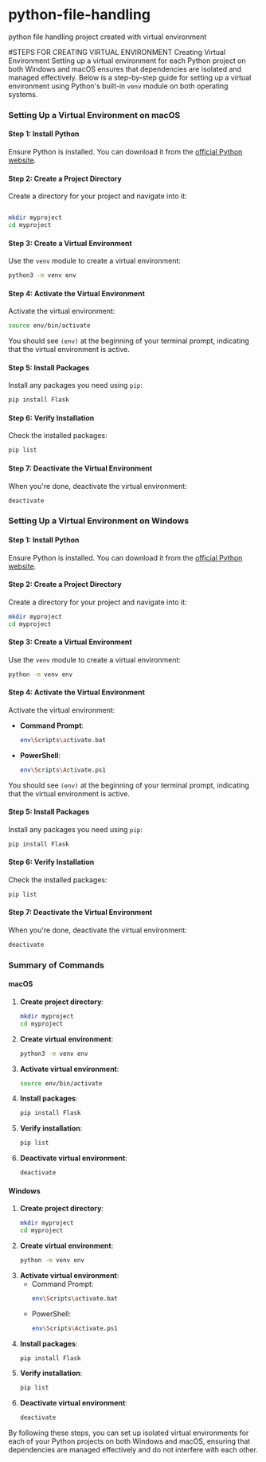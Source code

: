 # python-file-handling
 python file handling project created with virtual environment

 #STEPS FOR CREATING VIRTUAL ENVIRONMENT
         Creating Virtual Environment
Setting up a virtual environment for each Python project on both Windows and macOS ensures that dependencies are isolated and managed effectively. Below is a step-by-step guide for setting up a virtual environment using Python's built-in `venv` module on both operating systems.

### Setting Up a Virtual Environment on macOS

#### Step 1: Install Python
Ensure Python is installed. You can download it from the [official Python website](https://www.python.org/downloads/).

#### Step 2: Create a Project Directory
Create a directory for your project and navigate into it:
```sh

mkdir myproject
cd myproject
```

#### Step 3: Create a Virtual Environment
Use the `venv` module to create a virtual environment:
```sh
python3 -m venv env
```

#### Step 4: Activate the Virtual Environment
Activate the virtual environment:
```sh
source env/bin/activate
```

You should see `(env)` at the beginning of your terminal prompt, indicating that the virtual environment is active.

#### Step 5: Install Packages
Install any packages you need using `pip`:
```sh
pip install Flask
```

#### Step 6: Verify Installation
Check the installed packages:
```sh
pip list
```

#### Step 7: Deactivate the Virtual Environment
When you're done, deactivate the virtual environment:
```sh
deactivate
```

### Setting Up a Virtual Environment on Windows

#### Step 1: Install Python
Ensure Python is installed. You can download it from the [official Python website](https://www.python.org/downloads/).

#### Step 2: Create a Project Directory
Create a directory for your project and navigate into it:
```sh
mkdir myproject
cd myproject
```

#### Step 3: Create a Virtual Environment
Use the `venv` module to create a virtual environment:
```sh
python -m venv env
```

#### Step 4: Activate the Virtual Environment
Activate the virtual environment:
- **Command Prompt**:
  ```sh
  env\Scripts\activate.bat
  ```
- **PowerShell**:
  ```sh
  env\Scripts\Activate.ps1
  ```

You should see `(env)` at the beginning of your terminal prompt, indicating that the virtual environment is active.

#### Step 5: Install Packages
Install any packages you need using `pip`:
```sh
pip install Flask
```

#### Step 6: Verify Installation
Check the installed packages:
```sh
pip list
```

#### Step 7: Deactivate the Virtual Environment
When you're done, deactivate the virtual environment:
```sh
deactivate
```

### Summary of Commands

#### macOS
1. **Create project directory**:
   ```sh
   mkdir myproject
   cd myproject
   ```
2. **Create virtual environment**:
   ```sh
   python3 -m venv env
   ```
3. **Activate virtual environment**:
   ```sh
   source env/bin/activate
   ```
4. **Install packages**:
   ```sh
   pip install Flask
   ```
5. **Verify installation**:
   ```sh
   pip list
   ```
6. **Deactivate virtual environment**:
   ```sh
   deactivate
   ```

#### Windows
1. **Create project directory**:
   ```sh
   mkdir myproject
   cd myproject
   ```
2. **Create virtual environment**:
   ```sh
   python -m venv env
   ```
3. **Activate virtual environment**:
   - Command Prompt:
     ```sh
     env\Scripts\activate.bat
     ```
   - PowerShell:
     ```sh
     env\Scripts\Activate.ps1
     ```
4. **Install packages**:
   ```sh
   pip install Flask
   ```
5. **Verify installation**:
   ```sh
   pip list
   ```
6. **Deactivate virtual environment**:
   ```sh
   deactivate
   ```

By following these steps, you can set up isolated virtual environments for each of your Python projects on both Windows and macOS, ensuring that dependencies are managed effectively and do not interfere with each other.



